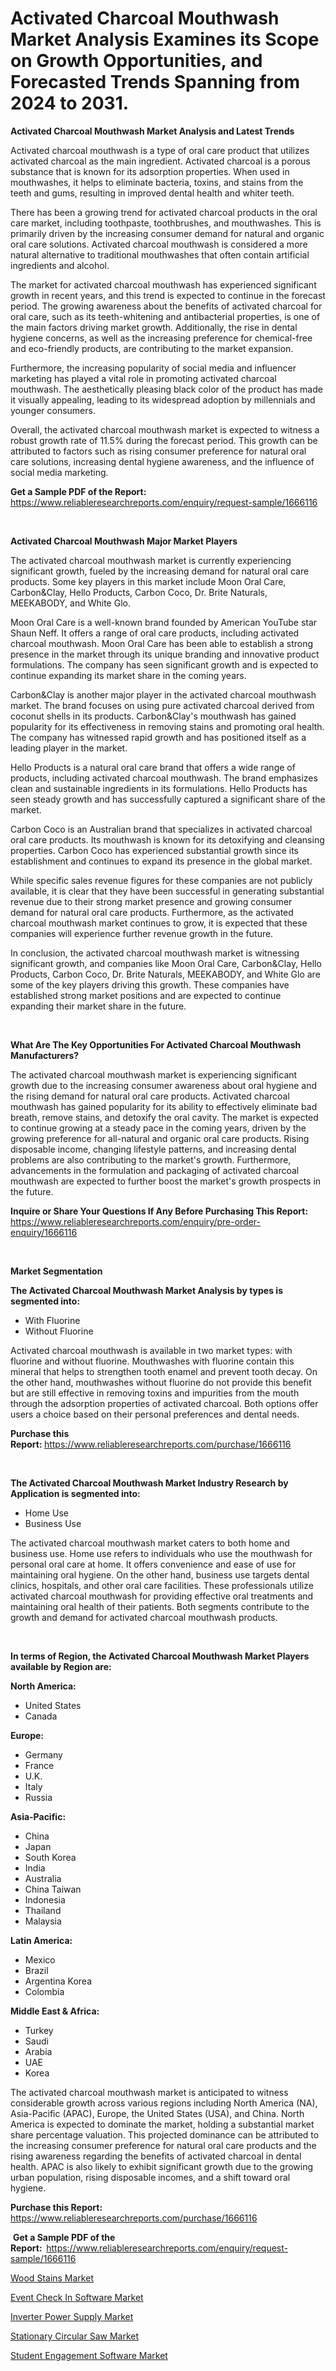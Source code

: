 <p><h1>Activated Charcoal Mouthwash Market Analysis Examines its Scope on Growth Opportunities, and Forecasted Trends Spanning from 2024 to 2031.</h1></p><p><strong>Activated Charcoal Mouthwash Market Analysis and Latest Trends</strong></p>
<p><p>Activated charcoal mouthwash is a type of oral care product that utilizes activated charcoal as the main ingredient. Activated charcoal is a porous substance that is known for its adsorption properties. When used in mouthwashes, it helps to eliminate bacteria, toxins, and stains from the teeth and gums, resulting in improved dental health and whiter teeth.</p><p>There has been a growing trend for activated charcoal products in the oral care market, including toothpaste, toothbrushes, and mouthwashes. This is primarily driven by the increasing consumer demand for natural and organic oral care solutions. Activated charcoal mouthwash is considered a more natural alternative to traditional mouthwashes that often contain artificial ingredients and alcohol.</p><p>The market for activated charcoal mouthwash has experienced significant growth in recent years, and this trend is expected to continue in the forecast period. The growing awareness about the benefits of activated charcoal for oral care, such as its teeth-whitening and antibacterial properties, is one of the main factors driving market growth. Additionally, the rise in dental hygiene concerns, as well as the increasing preference for chemical-free and eco-friendly products, are contributing to the market expansion.</p><p>Furthermore, the increasing popularity of social media and influencer marketing has played a vital role in promoting activated charcoal mouthwash. The aesthetically pleasing black color of the product has made it visually appealing, leading to its widespread adoption by millennials and younger consumers.</p><p>Overall, the activated charcoal mouthwash market is expected to witness a robust growth rate of 11.5% during the forecast period. This growth can be attributed to factors such as rising consumer preference for natural oral care solutions, increasing dental hygiene awareness, and the influence of social media marketing.</p></p>
<p><strong>Get a Sample PDF of the Report:&nbsp;</strong> <a href="https://www.reliableresearchreports.com/enquiry/request-sample/1666116">https://www.reliableresearchreports.com/enquiry/request-sample/1666116</a></p>
<p>&nbsp;</p>
<p><strong>Activated Charcoal Mouthwash Major Market Players</strong></p>
<p><p>The activated charcoal mouthwash market is currently experiencing significant growth, fueled by the increasing demand for natural oral care products. Some key players in this market include Moon Oral Care, Carbon&Clay, Hello Products, Carbon Coco, Dr. Brite Naturals, MEEKABODY, and White Glo.</p><p>Moon Oral Care is a well-known brand founded by American YouTube star Shaun Neff. It offers a range of oral care products, including activated charcoal mouthwash. Moon Oral Care has been able to establish a strong presence in the market through its unique branding and innovative product formulations. The company has seen significant growth and is expected to continue expanding its market share in the coming years.</p><p>Carbon&Clay is another major player in the activated charcoal mouthwash market. The brand focuses on using pure activated charcoal derived from coconut shells in its products. Carbon&Clay's mouthwash has gained popularity for its effectiveness in removing stains and promoting oral health. The company has witnessed rapid growth and has positioned itself as a leading player in the market.</p><p>Hello Products is a natural oral care brand that offers a wide range of products, including activated charcoal mouthwash. The brand emphasizes clean and sustainable ingredients in its formulations. Hello Products has seen steady growth and has successfully captured a significant share of the market.</p><p>Carbon Coco is an Australian brand that specializes in activated charcoal oral care products. Its mouthwash is known for its detoxifying and cleansing properties. Carbon Coco has experienced substantial growth since its establishment and continues to expand its presence in the global market.</p><p>While specific sales revenue figures for these companies are not publicly available, it is clear that they have been successful in generating substantial revenue due to their strong market presence and growing consumer demand for natural oral care products. Furthermore, as the activated charcoal mouthwash market continues to grow, it is expected that these companies will experience further revenue growth in the future.</p><p>In conclusion, the activated charcoal mouthwash market is witnessing significant growth, and companies like Moon Oral Care, Carbon&Clay, Hello Products, Carbon Coco, Dr. Brite Naturals, MEEKABODY, and White Glo are some of the key players driving this growth. These companies have established strong market positions and are expected to continue expanding their market share in the future.</p></p>
<p>&nbsp;</p>
<p><strong>What Are The Key Opportunities For Activated Charcoal Mouthwash Manufacturers?</strong></p>
<p><p>The activated charcoal mouthwash market is experiencing significant growth due to the increasing consumer awareness about oral hygiene and the rising demand for natural oral care products. Activated charcoal mouthwash has gained popularity for its ability to effectively eliminate bad breath, remove stains, and detoxify the oral cavity. The market is expected to continue growing at a steady pace in the coming years, driven by the growing preference for all-natural and organic oral care products. Rising disposable income, changing lifestyle patterns, and increasing dental problems are also contributing to the market's growth. Furthermore, advancements in the formulation and packaging of activated charcoal mouthwash are expected to further boost the market's growth prospects in the future.</p></p>
<p><strong>Inquire or Share Your Questions If Any Before Purchasing This Report:</strong> <a href="https://www.reliableresearchreports.com/enquiry/pre-order-enquiry/1666116">https://www.reliableresearchreports.com/enquiry/pre-order-enquiry/1666116</a></p>
<p>&nbsp;</p>
<p><strong>Market Segmentation</strong></p>
<p><strong>The Activated Charcoal Mouthwash Market Analysis by types is segmented into:</strong></p>
<p><ul><li>With Fluorine</li><li>Without Fluorine</li></ul></p>
<p><p>Activated charcoal mouthwash is available in two market types: with fluorine and without fluorine. Mouthwashes with fluorine contain this mineral that helps to strengthen tooth enamel and prevent tooth decay. On the other hand, mouthwashes without fluorine do not provide this benefit but are still effective in removing toxins and impurities from the mouth through the adsorption properties of activated charcoal. Both options offer users a choice based on their personal preferences and dental needs.</p></p>
<p><strong>Purchase this Report:&nbsp;</strong><a href="https://www.reliableresearchreports.com/purchase/1666116">https://www.reliableresearchreports.com/purchase/1666116</a></p>
<p>&nbsp;</p>
<p><strong>The Activated Charcoal Mouthwash Market Industry Research by Application is segmented into:</strong></p>
<p><ul><li>Home Use</li><li>Business Use</li></ul></p>
<p><p>The activated charcoal mouthwash market caters to both home and business use. Home use refers to individuals who use the mouthwash for personal oral care at home. It offers convenience and ease of use for maintaining oral hygiene. On the other hand, business use targets dental clinics, hospitals, and other oral care facilities. These professionals utilize activated charcoal mouthwash for providing effective oral treatments and maintaining oral health of their patients. Both segments contribute to the growth and demand for activated charcoal mouthwash products.</p></p>
<p>&nbsp;</p>
<p><strong>In terms of Region, the Activated Charcoal Mouthwash Market Players available by Region are:</strong></p>
<p>
    <p> <strong> North America: </strong>
        <ul>
            <li>United States</li>
            <li>Canada</li>
        </ul>
        </p> 
    <p> <strong> Europe: </strong>
        <ul>
            <li>Germany</li>
            <li>France</li>
            <li>U.K.</li>
            <li>Italy</li>
            <li>Russia</li>
        </ul>
        </p> 
    <p> <strong> Asia-Pacific: </strong>
        <ul>
            <li>China</li>
            <li>Japan</li>
            <li>South Korea</li>
            <li>India</li>
            <li>Australia</li>
            <li>China Taiwan</li>
            <li>Indonesia</li>
            <li>Thailand</li>
            <li>Malaysia</li>
        </ul>
        </p> 
    <p> <strong> Latin America: </strong>
        <ul>
            <li>Mexico</li>
            <li>Brazil</li>
            <li>Argentina Korea</li>
            <li>Colombia</li>
        </ul>
        </p> 
    <p> <strong> Middle East & Africa: </strong>
        <ul>
            <li>Turkey</li>
            <li>Saudi</li>
            <li>Arabia</li>
            <li>UAE</li>
            <li>Korea</li>
        </ul>
    </p>
    </p>
<p><p>The activated charcoal mouthwash market is anticipated to witness considerable growth across various regions including North America (NA), Asia-Pacific (APAC), Europe, the United States (USA), and China. North America is expected to dominate the market, holding a substantial market share percentage valuation. This projected dominance can be attributed to the increasing consumer preference for natural oral care products and the rising awareness regarding the benefits of activated charcoal in dental health. APAC is also likely to exhibit significant growth due to the growing urban population, rising disposable incomes, and a shift toward oral hygiene.</p></p>
<p><strong>Purchase this Report: </strong><a href="https://www.reliableresearchreports.com/purchase/1666116">https://www.reliableresearchreports.com/purchase/1666116</a></p>
<p>&nbsp;<strong>Get a Sample PDF of the Report:&nbsp;&nbsp;</strong><a href="https://www.reliableresearchreports.com/enquiry/request-sample/1666116">https://www.reliableresearchreports.com/enquiry/request-sample/1666116</a></p>
<p><strong></strong></p>
<p><p><a href="https://www.linkedin.com/pulse/wood-stains-market-offer-valuable-insights-size-share-trends-wpyae?trackingId=XiRP%2BCnbSQ2gsmXNVLRZ0w%3D%3D">Wood Stains Market</a></p><p><a href="https://github.com/markusgodoy/Market-Research-Report-List-1/blob/main/event-check-in-software-market.md">Event Check In Software Market</a></p><p><a href="https://www.linkedin.com/pulse/decoding-inverter-power-supply-market-deep-dive-latest-jyeqe?trackingId=uADDMBlNR9W0fMYdBOE6ig%3D%3D">Inverter Power Supply Market</a></p><p><a href="https://www.linkedin.com/pulse/stationary-circular-saw-market-dynamics-2024-2031-also-r1fye?trackingId=o9gM5LTXSQ6dcrfM2wrnng%3D%3D">Stationary Circular Saw Market</a></p><p><a href="https://github.com/julyju69/Market-Research-Report-List-1/blob/main/student-engagement-software-market.md">Student Engagement Software Market</a></p></p>